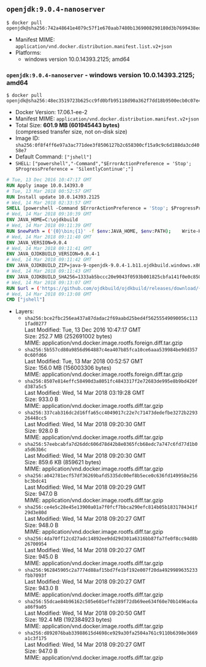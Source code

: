 ## `openjdk:9.0.4-nanoserver`

```console
$ docker pull openjdk@sha256:742a48641e4079c57f1e670aab7480b1369008290180d3b7699438edb3feae83
```

-	Manifest MIME: `application/vnd.docker.distribution.manifest.list.v2+json`
-	Platforms:
	-	windows version 10.0.14393.2125; amd64

### `openjdk:9.0.4-nanoserver` - windows version 10.0.14393.2125; amd64

```console
$ docker pull openjdk@sha256:48ec3519723b625cc9fd0bfb95118d90a362f7dd18b9500ecb0c07e4702ee3f8
```

-	Docker Version: 17.06.1-ee-2
-	Manifest MIME: `application/vnd.docker.distribution.manifest.v2+json`
-	Total Size: **601.9 MB (601945443 bytes)**  
	(compressed transfer size, not on-disk size)
-	Image ID: `sha256:0f8f4ff6e97a3ac771dee3f8506127b2c658300cf15a9c9c6d188da3cd4058e7`
-	Default Command: `["jshell"]`
-	`SHELL`: `["powershell","-Command","$ErrorActionPreference = 'Stop'; $ProgressPreference = 'SilentlyContinue';"]`

```dockerfile
# Tue, 13 Dec 2016 10:47:17 GMT
RUN Apply image 10.0.14393.0
# Tue, 13 Mar 2018 00:52:57 GMT
RUN Install update 10.0.14393.2125
# Wed, 14 Mar 2018 02:33:57 GMT
SHELL [powershell -Command $ErrorActionPreference = 'Stop'; $ProgressPreference = 'SilentlyContinue';]
# Wed, 14 Mar 2018 09:10:39 GMT
ENV JAVA_HOME=C:\ojdkbuild
# Wed, 14 Mar 2018 09:11:39 GMT
RUN $newPath = ('{0}\bin;{1}' -f $env:JAVA_HOME, $env:PATH); 	Write-Host ('Updating PATH: {0}' -f $newPath); 	setx /M PATH $newPath;
# Wed, 14 Mar 2018 09:11:40 GMT
ENV JAVA_VERSION=9.0.4
# Wed, 14 Mar 2018 09:11:41 GMT
ENV JAVA_OJDKBUILD_VERSION=9.0.4-1
# Wed, 14 Mar 2018 09:11:42 GMT
ENV JAVA_OJDKBUILD_ZIP=java-9-openjdk-9.0.4-1.b11.ojdkbuild.windows.x86_64.zip
# Wed, 14 Mar 2018 09:11:43 GMT
ENV JAVA_OJDKBUILD_SHA256=1333ab5bccc20e9043f0593b001825cbfa141f0e0c850d877af6b8e2c990cb47
# Wed, 14 Mar 2018 09:13:07 GMT
RUN $url = ('https://github.com/ojdkbuild/ojdkbuild/releases/download/{0}/{1}' -f $env:JAVA_OJDKBUILD_VERSION, $env:JAVA_OJDKBUILD_ZIP); 	Write-Host ('Downloading {0} ...' -f $url); 	Invoke-WebRequest -Uri $url -OutFile 'ojdkbuild.zip'; 	Write-Host ('Verifying sha256 ({0}) ...' -f $env:JAVA_OJDKBUILD_SHA256); 	if ((Get-FileHash ojdkbuild.zip -Algorithm sha256).Hash -ne $env:JAVA_OJDKBUILD_SHA256) { 		Write-Host 'FAILED!'; 		exit 1; 	}; 		Write-Host 'Expanding ...'; 	Expand-Archive ojdkbuild.zip -DestinationPath C:\; 		Write-Host 'Renaming ...'; 	Move-Item 		-Path ('C:\{0}' -f ($env:JAVA_OJDKBUILD_ZIP -Replace '.zip$', '')) 		-Destination $env:JAVA_HOME 	; 		Write-Host 'Verifying install ...'; 	Write-Host '  java -version'; java -version; 	Write-Host '  javac -version'; javac -version; 		Write-Host 'Removing ...'; 	Remove-Item ojdkbuild.zip -Force; 		Write-Host 'Complete.';
# Wed, 14 Mar 2018 09:13:08 GMT
CMD ["jshell"]
```

-	Layers:
	-	`sha256:bce2fbc256ea437a87dadac2f69aabd25bed4f56255549090056c1131fad0277`  
		Last Modified: Tue, 13 Dec 2016 10:47:17 GMT  
		Size: 252.7 MB (252691002 bytes)  
		MIME: application/vnd.docker.image.rootfs.foreign.diff.tar.gzip
	-	`sha256:5b557cd80a9856d964887c4ea407b85fca10ce6aaa539984be9dd3570c60fd66`  
		Last Modified: Tue, 13 Mar 2018 00:52:57 GMT  
		Size: 156.0 MB (156003306 bytes)  
		MIME: application/vnd.docker.image.rootfs.foreign.diff.tar.gzip
	-	`sha256:8507e814effc58490d3a8051fc4843317f2e72683de995e8b9bd420fd387a5c5`  
		Last Modified: Wed, 14 Mar 2018 03:19:28 GMT  
		Size: 933.0 B  
		MIME: application/vnd.docker.image.rootfs.diff.tar.gzip
	-	`sha256:337cab316dc2d16ffa65cc4049017c22e7c71473dedefbe3272b229326448cc5`  
		Last Modified: Wed, 14 Mar 2018 09:20:30 GMT  
		Size: 928.0 B  
		MIME: application/vnd.docker.image.rootfs.diff.tar.gzip
	-	`sha256:57eebcabfa7d26ddc606d78d42b8e0365fcb68edc7a747c6fd77d1b0a5d63b6c`  
		Last Modified: Wed, 14 Mar 2018 09:20:30 GMT  
		Size: 859.6 KB (859621 bytes)  
		MIME: application/vnd.docker.image.rootfs.diff.tar.gzip
	-	`sha256:a042781ecf57df36269bafd5335dc00ef8b5ece0c636fd149958e256bc3bdc41`  
		Last Modified: Wed, 14 Mar 2018 09:20:29 GMT  
		Size: 947.0 B  
		MIME: application/vnd.docker.image.rootfs.diff.tar.gzip
	-	`sha256:ce4e5c28e45e13900a01a7f0fcf7bbca290efc814b05b1831784341f29d3e80d`  
		Last Modified: Wed, 14 Mar 2018 09:20:27 GMT  
		Size: 948.0 B  
		MIME: application/vnd.docker.image.rootfs.diff.tar.gzip
	-	`sha256:4da70ff12cd27adc14892ee9dd29d301a6316bb87fa7fe0f8cc94d8b26700954`  
		Last Modified: Wed, 14 Mar 2018 09:20:27 GMT  
		Size: 945.0 B  
		MIME: application/vnd.docker.image.rootfs.diff.tar.gzip
	-	`sha256:962845905c2a7774d88af15bd7fe1bf192e007f20da4929989635233fbb7093f`  
		Last Modified: Wed, 14 Mar 2018 09:20:27 GMT  
		Size: 943.0 B  
		MIME: application/vnd.docker.image.rootfs.diff.tar.gzip
	-	`sha256:55dcae84b96162c505e601effe289f72db69ee634f60e70b1496ac6aa86f9a05`  
		Last Modified: Wed, 14 Mar 2018 09:20:50 GMT  
		Size: 192.4 MB (192384923 bytes)  
		MIME: application/vnd.docker.image.rootfs.diff.tar.gzip
	-	`sha256:d892076bab33988615d4698ce929a30fa2504a761c9110b6398e3669a1c3f175`  
		Last Modified: Wed, 14 Mar 2018 09:20:27 GMT  
		Size: 947.0 B  
		MIME: application/vnd.docker.image.rootfs.diff.tar.gzip
